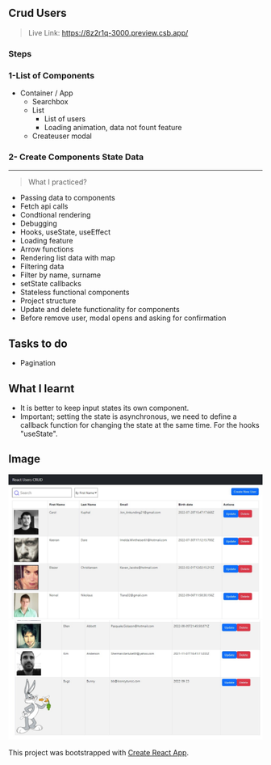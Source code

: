 ## Crud Users

> Live Link:
https://8z2r1q-3000.preview.csb.app/

### Steps

### 1-List of Components

- Container / App
  - Searchbox
  - List
    - List of users
    - Loading animation, data not fount feature
  * Createuser modal

### 2- Create Components State Data

---

> What I practiced?

- Passing data to components
- Fetch api calls
- Condtional rendering
- Debugging
- Hooks, useState, useEffect
- Loading feature
- Arrow functions
- Rendering list data with map
- Filtering data
- Filter by name, surname
- setState callbacks
- Stateless functional components
- Project structure
- Update and delete functionality for components
- Before remove user, modal opens and asking for confirmation

## Tasks to do

- Pagination

## What I learnt

- It is better to keep input states its own component.
- Important; setting the state is asynchronous, we need to define a callback function for changing the state at the same time. For the hooks "useState".

## Image

![alt text](./public/asstes/images/navbar-crud.jpg "Tasks")
![alt text](./public/asstes/images/update-delete-crud.jpg "Tasks")

This project was bootstrapped with [Create React App](https://github.com/facebook/create-react-app).
